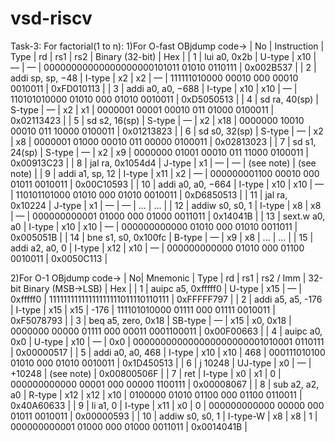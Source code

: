 # vsd-riscv
Task-3:
For factorial(1 to n):
1)For O-fast OBjdump code->
| No | Instruction | Type | rd | rs1 | rs2 | Binary (32-bit) | Hex |
| 1 | lui a0, 0x2b | U-type | x10 | — | — | 00000000000000000000101011 01010 0110111 | 0x002B537 |
| 2 | addi sp, sp, −48 | I-type | x2 | x2 | — | 111111010000 00010 000 00010 0010011 | 0xFD010113 |
| 3 | addi a0, a0, −688 | I-type | x10 | x10 | — | 110101010000 01010 000 01010 0010011 | 0xD5050513 |
| 4 | sd ra, 40(sp) | S-type | — | x2 | x1 | 0000001 00001 00010 011 01000 0100011 | 0x02113423 |
| 5 | sd s2, 16(sp) | S-type | — | x2 | x18 | 0000000 10010 00010 011 10000 0100011 | 0x01213823 |
| 6 | sd s0, 32(sp) | S-type | — | x2 | x8 | 0000001 01000 00010 011 00000 0100011 | 0x02813023 |
| 7 | sd s1, 24(sp) | S-type | — | x2 | x9 | 0000000 01001 00010 011 11000 0100011 | 0x00913C23 |
| 8 | jal ra, 0x1054d4 | J-type | x1 | — | — | (see note) | (see note) |
| 9 | addi a1, sp, 12 | I-type | x11 | x2 | — | 000000001100 00010 000 01011 0010011 | 0x00C10593 |
| 10 | addi a0, a0, −664 | I-type | x10 | x10 | — | 110101101000 01010 000 01010 0010011 | 0xD6850513 |
| 11 | jal ra, 0x10224 | J-type | x1 | — | — | ... | ... |
| 12 | addiw s0, s0, 1 | I-type | x8 | x8 | — | 000000000001 01000 000 01000 0011011 | 0x14041B |
| 13 | sext.w a0, a0 | I-type | x10 | x10 | — | 000000000000 01010 000 01010 0011011 | 0x005051B |
| 14 | bne s1, s0, 0x100fc | B-type | — | x9 | x8 | ... | ... |
| 15 | addi a2, a0, 0 | I-type | x12 | x10 | — | 000000000000 01010 000 01100 0010011 | 0x0050C113 |

2)For O-1 OBjdump code->
| No| Mnemonic | Type | rd | rs1 | rs2 / Imm | 32-bit Binary (MSB→LSB) | Hex |
| 1 | auipc a5, 0xfffff0 | U-type | x15 | — | 0xfffff0 | 11111111111111111111011110110111 | 0xFFFFF797 |
| 2 | addi a5, a5, -176 | I-type | x15 | x15 | -176 | 111101010000 01111 000 01111 0010011 | 0xF5078793 |
| 3 | beq a5, zero, 0x18 | SB-type | — | x15 | x0, 0x18 | 0000000 00000 01111 000 00011 0001100011 | 0x00F00663 |
| 4 | auipc a0, 0x0 | U-type | x10 | — | 0x0 | 000000000000000000000001010001 0110111 | 0x00000517 |
| 5 | addi a0, a0, 468 | I-type | x10 | x10 | 468 | 000111010100 01010 000 01010 0010011 | 0x1D450513 |
| 6 | j 10248 | UJ-type | x0 | — | +10248 | (see note) | 0x00800506F |
| 7 | ret | I-type | x0 | x1 | 0 | 000000000000 00001 000 00000 1100111 | 0x00008067 |
| 8 | sub a2, a2, a0 | R-type | x12 | x12 | x10 | 0100000 01010 01100 000 01100 0110011 | 0x40A60633 |
| 9 | li a1, 0 | I-type | x11 | x0 | 0 | 000000000000 00000 000 01011 0010011 | 0x00000593 |
| 10 | addiw s0, s0, 1 | I-type-W | x8 | x8 | 1 | 000000000001 01000 000 01000 0011011 | 0x0014041B |
